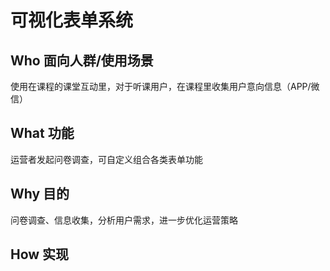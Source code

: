 # 可视化表单系统

## Who 面向人群/使用场景
使用在课程的课堂互动里，对于听课用户，在课程里收集用户意向信息（APP/微信）

## What 功能
运营者发起问卷调查，可自定义组合各类表单功能

## Why 目的
问卷调查、信息收集，分析用户需求，进一步优化运营策略

## How 实现

